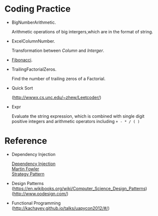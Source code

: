 Coding Practice
==========

* BigNumberArithmetic.

    Arithmetic operations of  big intergers,which are in the format of string.

* ExcelColumnNumber.

    Transformation between *Column* and *Interger*.

* [Fibonacci](http://en.wikipedia.org/wiki/Fibonacci_number).

* TrailingFactorialZeros.

    Find the number of trailing zeros of a Factorial.

* Quick Sort

	(http://wwwx.cs.unc.edu/~zhew/Leetcoder/)
	
* Expr

    Evaluate the string expression, which is combined with single digit positive integers and arithmetic operators including `+ - * / ( ) `


Reference
===========

* Dependency Injection

    [Dependency Injection](https://en.wikipedia.org/wiki/Dependency_injection#cite_note-3)  
    [Martin Fowler](http://www.martinfowler.com/articles/injection.html)  
    [Strategy Pattern](https://en.wikipedia.org/wiki/Strategy_pattern)  


* Design Patterns  
    (https://en.wikibooks.org/wiki/Computer_Science_Design_Patterns)  
    (http://www.oodesign.com/)    

* Functional Programming    
    (http://kachayev.github.io/talks/uapycon2012/#/)    

